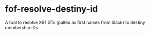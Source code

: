 # fof-resolve-destiny-id
A tool to resolve XB1 GTs (pulled as first names from Slack) to destiny membership IDs
